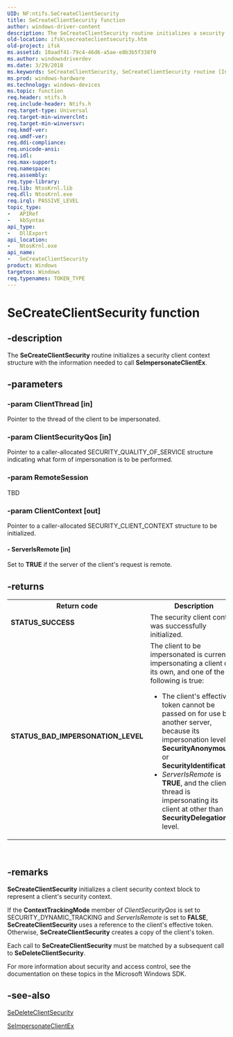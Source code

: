 ```yaml
---
UID: NF:ntifs.SeCreateClientSecurity
title: SeCreateClientSecurity function
author: windows-driver-content
description: The SeCreateClientSecurity routine initializes a security client context structure with the information needed to call SeImpersonateClientEx.
old-location: ifsk\secreateclientsecurity.htm
old-project: ifsk
ms.assetid: 10aadf41-79c4-46d6-a5ae-e8b3b5f338f0
ms.author: windowsdriverdev
ms.date: 3/29/2018
ms.keywords: SeCreateClientSecurity, SeCreateClientSecurity routine [Installable File System Drivers], ifsk.secreateclientsecurity, ntifs/SeCreateClientSecurity, seref_3b2ae680-788b-4ecb-b747-427f8fd3b4bf.xml
ms.prod: windows-hardware
ms.technology: windows-devices
ms.topic: function
req.header: ntifs.h
req.include-header: Ntifs.h
req.target-type: Universal
req.target-min-winverclnt: 
req.target-min-winversvr: 
req.kmdf-ver: 
req.umdf-ver: 
req.ddi-compliance: 
req.unicode-ansi: 
req.idl: 
req.max-support: 
req.namespace: 
req.assembly: 
req.type-library: 
req.lib: NtosKrnl.lib
req.dll: NtosKrnl.exe
req.irql: PASSIVE_LEVEL
topic_type:
-	APIRef
-	kbSyntax
api_type:
-	DllExport
api_location:
-	NtosKrnl.exe
api_name:
-	SeCreateClientSecurity
product: Windows
targetos: Windows
req.typenames: TOKEN_TYPE
---
```


# SeCreateClientSecurity function


## -description


The <b>SeCreateClientSecurity</b> routine initializes a security client context structure with the information needed to call <b>SeImpersonateClientEx</b>.


## -parameters




### -param ClientThread [in]

Pointer to the thread of the client to be impersonated.


### -param ClientSecurityQos [in]

Pointer to a caller-allocated SECURITY_QUALITY_OF_SERVICE structure indicating what form of impersonation is to be performed.


### -param RemoteSession

TBD


### -param ClientContext [out]

Pointer to a caller-allocated SECURITY_CLIENT_CONTEXT structure to be initialized.


#### - ServerIsRemote [in]

Set to <b>TRUE</b> if the server of the client's request is remote.


## -returns



<table>
<tr>
<th>Return code</th>
<th>Description</th>
</tr>
<tr>
<td width="40%">
<dl>
<dt><b>STATUS_SUCCESS</b></dt>
</dl>
</td>
<td width="60%">
The security client context was successfully initialized.

</td>
</tr>
<tr>
<td width="40%">
<dl>
<dt><b>STATUS_BAD_IMPERSONATION_LEVEL</b></dt>
</dl>
</td>
<td width="60%">
The client to be impersonated is currently impersonating a client of its own, and one of the following is true:

<ul>
<li>
The client's effective token cannot be passed on for use by another server, because its impersonation level is <b>SecurityAnonymous</b> or <b>SecurityIdentification</b>. 

</li>
<li>
<i>ServerIsRemote</i> is <b>TRUE</b>, and the client thread is impersonating its client at other than <b>SecurityDelegation</b> level.

</li>
</ul>
</td>
</tr>
</table>
 




## -remarks



<b>SeCreateClientSecurity</b> initializes a client security context block to represent a client's security context.

If the <b>ContextTrackingMode</b> member of <i>ClientSecurityQos</i> is set to SECURITY_DYNAMIC_TRACKING and <i>ServerIsRemote</i> is set to <b>FALSE</b>, <b>SeCreateClientSecurity</b> uses a reference to the client's effective token. Otherwise, <b>SeCreateClientSecurity</b> creates a copy of the client's token.

Each call to <b>SeCreateClientSecurity</b> must be matched by a subsequent call to <b>SeDeleteClientSecurity</b>.

For more information about security and access control, see the documentation on these topics in the Microsoft Windows SDK. 




## -see-also




<a href="https://msdn.microsoft.com/library/windows/hardware/ff556648">SeDeleteClientSecurity</a>



<a href="https://msdn.microsoft.com/library/windows/hardware/ff556659">SeImpersonateClientEx</a>
 

 

